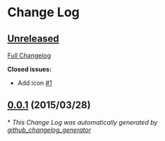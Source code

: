 # Change Log

## [Unreleased](https://github.com/sue445/chrome-github-pullrequest-suppressor/tree/HEAD)

[Full Changelog](https://github.com/sue445/chrome-github-pullrequest-suppressor/compare/0.0.1...HEAD)

**Closed issues:**

- Add icon [\#1](https://github.com/sue445/chrome-github-pullrequest-suppressor/issues/1)

## [0.0.1](https://github.com/sue445/chrome-github-pullrequest-suppressor/tree/0.0.1) (2015/03/28)



\* *This Change Log was automatically generated by [github_changelog_generator](https://github.com/skywinder/Github-Changelog-Generator)*